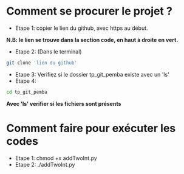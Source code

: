 # Comment se procurer le projet ?
- Etape 1: copier le lien du github, avec https au début.

**N.B: le lien se trouve dans la section code, en haut à droite en vert.**
- Etape 2: (Dans le terminal)
```sh
git clone 'lien du github'
```
- Etape 3: Verifiez si le dossier tp_git_pemba existe avec un 'ls'
- Etape 4: 
```sh
cd tp_git_pemba
```
**Avec 'ls' verifier si les fichiers sont présents**

# Comment faire pour exécuter les codes
- Etape 1: chmod +x addTwoInt.py
- Etape 2: ./addTwoInt.py 
